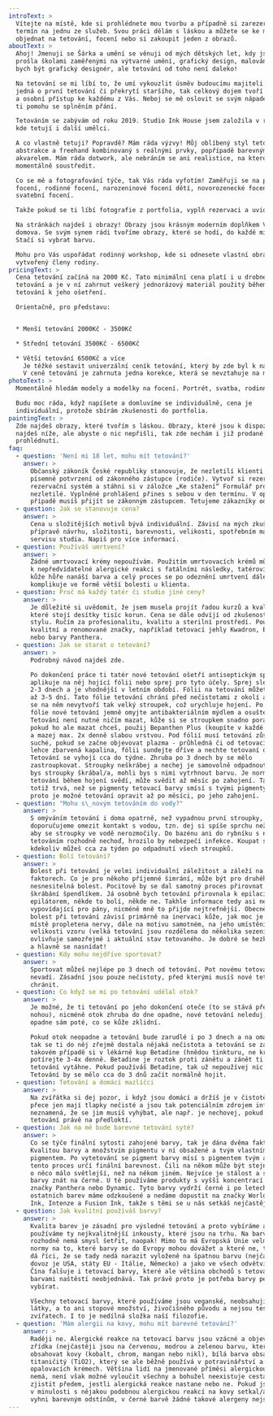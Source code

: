```yaml
---
introText: >
  Vítejte na místě, kde si prohlédnete mou tvorbu a případně si zarezervujete
  termín na jednu ze služeb. Svou práci dělám s láskou a můžete se ke mně
  objednat na tetování, focení nebo si zakoupit jeden z obrazů.
aboutText: >
  Ahoj! Jmenuji se Šárka a umění se věnuji od mých dětských let, kdy jsem si
  prošla školami zaměřenými na výtvarné umění, grafický design, malování. Měla
  bych být grafický designér, ale tetování od toho není daleko!

  Na tetování se mi líbí to, že umí vykouzlit úsměv budoucímu majiteli. Ať už se
  jedná o první tetování či překrytí staršího, tak celkový dojem tvoří atmosféra
  a osobní přístup ke každému z Vás. Neboj se mě oslovit se svým nápadem, ráda
  ti pomohu se splněním přání.

  Tetováním se zabývám od roku 2019. Studio Ink House jsem založila v roce 2021,
  kde tetují i další umělci.

  A co vlastně tetuji? Popravdě? Mám ráda výzvy! Můj oblíbený styl tetování je
  abstrakce a freehand kombinovaný s reálnými prvky, popřípadě barevným
  akvarelem. Mám ráda dotwork, ale nebráním se ani realistice, na kterou se chci
  momentálně soustředit.

  Co se mě a fotografování týče, tak Vás ráda vyfotím! Zaměřuji se na portrétové
  focení, rodinné focení, narozeninové focení dětí, novorozenecké focení,
  svatební focení.

  Takže pokud se ti líbí fotografie z portfolia, vyplň rezervaci a uvidíme se!

  Na stránkách najdeš i obrazy! Obrazy jsou krásným moderním doplňkem Vašeho
  domova. Se svým synem rádi tvoříme obrazy, které se hodí, do každé místnosti!
  Stačí si vybrat barvu.

  Mohu pro Vás uspořádat rodinný workshop, kde si odnesete vlastní obraz,
  vytvořený členy rodiny.
pricingText: >
  Cena tetování začíná na 2000 Kč. Tato minimální cena platí i u drobného
  tetování a je v ní zahrnut veškerý jednorázový materiál použitý během i po
  tetování k jeho ošetření.

  Orientačně, pro představu:


  * Menší tetování 2000Kč - 3500Kč

  * Střední tetování 3500Kč - 6500Kč

  * Větší tetování 6500Kč a více
    Je těžké sestavit univerzální ceník tetování, který by zde byl k nahlédnutí, protože každé tetování je odlišné designem, velikostí a v neposlední řadě jeho náročností. Proto ti cena tetování bude sdělena na konzultaci poté, co si společně upřesníme, jaká je tvá představa.
    V ceně tetování je zahrnuta jedna korekce, která se nevztahuje na místa, na která byl klient upozorněn, že se jich korekce netýká a to z důvodu častého obnovování kůže a tím pádem vypadávání tetovací barvy (týká se rukou od zápěstí - prsty, dlaň, bok ruky, hřbet ruky a chodidel, uši). Korekci tetování může klient využít do 3 měsíců od jeho provedení. Tetování je možné opravit nejdříve za měsíc po jeho provedení, kdy je již kůže zcela zahojená.
photoText: >
  Momentálně hledám modely a modelky na focení. Portrét, svatba, rodinné focení.

  Budu moc ráda, když napíšete a domluvíme se individuálně, cena je
  individuální, protože sbírám zkušenosti do portfolia.
paintingText: >
  Zde najdeš obrazy, které tvořím s láskou. Obrazy, které jsou k dispozici
  najdeš níže, ale abyste o nic nepřišli, tak zde nechám i již prodané obrazy k
  prohlédnutí.
faq:
  - question: 'Není mi 18 let, mohu mít tetování?'
    answer: >
      Občanský zákoník České republiky stanovuje, že nezletilí klienti musí mít
      písemné potvrzení od zákonného zástupce (rodiče). Vytvoř si rezervaci přes
      rezervační systém a stáhni si v záložce „Ke stažení“ Formulář pro
      nezletilé. Vyplněné prohlášení přines s sebou v den termínu. V opačném
      případě musíš přijít se zákonným zástupcem. Tetujeme zákazníky od 15 let.
  - question: Jak se stanovuje cena?
    answer: >
      Cena u složitějších motivů bývá individuální. Závisí na mých zkušenostech,
      přípravě návrhu, složitosti, barevnosti, velikosti, spotřebním materiálu a
      servisu studia. Napiš pro více informací.
  - question: Používáš umrtvení?
    answer: >
      Žádné umrtvovací krémy nepoužívám. Použitím umrtvovacích krémů může dojít
      k nepředvídatelné alergické reakci s fatálními následky, tatérovi se do
      kůže hůře nanáší barva a celý proces se po odeznění umrtvení dále
      komplikuje ve formě větší bolesti u klienta.
  - question: Proč má každý tatér či studio jiné ceny?
    answer: >
      Je důležité si uvědomit, že jsem musela projít řadou kurzů a kvalifikací,
      které stojí desítky tisíc korun. Cena se dále odvíjí od zkušeností a mého
      stylu. Ručím za profesionalitu, kvalitu a sterilní prostředí. Používám
      kvalitní a renomované značky, například tetovací jehly Kwadron, Bishop
      nebo barvy Panthera.
  - question: Jak se starat o tetování?
    answer: >
      Podrobný návod najdeš zde.

      Po dokončení práce ti tatér nové tetování ošetří antiseptickým sprejem a
      aplikuje na něj hojící fólii nebo sprej pro tyto účely. Sprej sleze sám po
      2-3 dnech a je vhodnější v letním období. Fólii na tetování můžete nechat
      až 3-5 dní. Tato fólie tetování chrání před nečistotami z okolí a zároveň
      se na něm nevytvoří tak velký stroupek, což urychluje hojení. Po sundání
      fólie nové tetování jemně omyjte antibakteriálním mýdlem a osušte.
      Tetování není nutné ničím mazat, kůže si se stroupkem snadno poradí sama,
      pokud ho ale mazat chceš, použij Bepanthen Plus (koupíte v každé lékárně)
      a mazej max. 2x denně slabou vrstvou. Pod fólií musí tetování zůstat
      suché, pokud se začne objevovat plazma - průhledná či od tetovací barvy
      lehce zbarvená kapalina, fólii sundejte dříve a nechte tetovaní dýchat.
      Tetování se vyhojí cca do týdne. Zhruba po 3 dnech by se mělo
      zastroupkovat. Stroupky neškrábej a nechej je samovolně odpadnout. Pokud
      bys stroupky škrábal/a, mohli bys s nimi vytrhnout barvu. Je normální, že
      tetování během hojení svědí, může svědit až měsíc po zahojení. Tak dlouho
      totiž trvá, než se pigmenty tetovací barvy smísí s tvými pigmenty a i
      proto je možné tetování opravit až po měsíci, po jeho zahojení.
  - question: "Mohu s\_novým tetováním do vody?"
    answer: >
      S omýváním tetování i doma opatrně, než vypadnou první stroupky, tak
      doporučujeme omezit kontakt s vodou, tzn. dej si spíše sprchu než vanu,
      aby se stroupky ve vodě nerozmočily. Do bazénu ani do rybníku s novým
      tetováním rozhodně nechoď, hrozilo by nebezpečí infekce. Koupat se
      kdekoliv můžeš cca za týden po odpadnutí všech stroupků.
  - question: Bolí tetování?
    answer: >
      Bolest při tetování je velmi individuální záležitost a záleží na více
      faktorech. Co je pro někoho příjemné šimrání, může být pro druhého
      nesnesitelná bolest. Pocitově by se dal samotný proces přirovnat k
      škrábání špendlíkem. Já osobně bych tetování přirovnala k epilaci
      epilátorem, někde to bolí, někde ne. Takhle informace tedy asi není příliš
      vypovídající pro pány, nicméně mně to přijde nejtrefnější. Obecně však
      bolest při tetování závisí primárně na inervaci kůže, jak moc je v daném
      místě propletena nervy, dále na motivu samotném, na jeho umístění a
      velikosti vzoru (velká tetování jsou rozdělena do několika sezení). Bolest
      ovlivňuje samozřejmě i aktuální stav tetovaného. Je dobré se hezky vyspat
      a hlavně se nasnídat!
  - question: Kdy mohu nejdříve sportovat?
    answer: >
      Sportovat můžeš nejlépe po 3 dnech od tetování. Pot novému tetování
      nevadí. Zásadní jsou pouze nečistoty, před kterými musíš nové tetování
      chránit.
  - question: Co když se mi po tetování udělal otok?
    answer: >
      Je možné, že ti tetování po jeho dokončení oteče (to se stává především na
      nohou), nicméně otok zhruba do dne opadne, nové tetování neleduj, otok
      opadne sám poté, co se kůže zklidní.

      Pokud otok neopadne a tetování bude zarudlé i po 3 dnech a na omak horké,
      tak se ti do něj zřejmě dostala nějaká nečistota a tetování se zanítilo, v
      takovém případě si v lékárně kup Betadine (hnědou tinkturu, ne krém) a
      potírejte 3-4x denně. Betadine je roztok proti zánětu a zánět ti z
      tetování vytáhne. Pokud používáš Betadine, tak už nepoužívej nic jiného.
      Tetování by se mělo cca do 3 dnů začít normálně hojit.
  - question: Tetování a domácí mazlíčci
    answer: >
      Na zvířátka si dej pozor, i když jsou domácí a držíš je v čistotě, tak
      přece jen mají tlapky nečisté a jsou tak potenciálním zdrojem infekce. To
      neznamená, že se jim musíš vyhýbat, ale např. je nechovej, pokud je
      tetování právě na předloktí.
  - question: Jak na mě bude barevné tetování syté?
    answer: >
      Co se týče finální sytosti zahojené barvy, tak je dána dvěma faktory.
      Kvalitou barvy a množstvím pigmentu v ní obsažené a tvým vlastním
      pigmentem. Po vytetování se pigment barvy mísí s pigmentem tvým a právě
      tento proces určí finální barevnost. Čili na někom může být stejný inkoust
      o něco málo světlejší, než na někom jiném. Nejvíce je stálost a sytost
      barvy znát na černé. U té používáme produkty s vyšší koncentrací pigmentu
      značky Panthera nebo Dynamic. Tyto barvy vydrží černé i po letech. U
      ostatních barev máme odzkoušené a nedáme dopustit na značky World famous
      Ink, Intenze a Fusion Ink, takže s těmi se u nás setkáš nejčastěji.
  - question: Jak kvalitní používáš barvy?
    answer: >
      Kvalita barev je zásadní pro výsledné tetování a proto vybíráme a
      používáme ty nejkvalitnější inkousty, které jsou na trhu. Na barvách
      rozhodně nemá smysl šetřit, naopak! Mimo to má Evropská Unie velmi přísné
      normy na to, které barvy se do Evropy mohou dovážet a které ne, takže se
      dá říci, že se tady nedá narazit vyloženě na špatnou barvu (nejčastější
      dovoz je USA, státy EU - Itálie, Německo) a jako ve všech odvětvích, tak
      Čína falšuje i tetovací barvy, které ale většina obchodů s tetovacími
      barvami naštěstí neobjednává. Tak právě proto je potřeba barvy pečlivě
      vybírat.

      Všechny tetovací barvy, které používáme jsou veganské, neobsahují žádné
      látky, a to ani stopové množství, živočišného původu a nejsou testovány na
      zvířatech. I to je nedílná složka naší filozofie.
  - question: 'Mám alergii na kovy, mohu mít barevné tetování?'
    answer: >
      Raději ne. Alergické reakce na tetovací barvu jsou vzácné a objevují se
      zřídka (nejčastěji jsou na červenou, modrou a zelenou barvu, které mohou
      obsahovat kovy (kobalt, chrom, mangan nebo nikl), bílá barva obsahuje oxid
      titaničitý (TiO2), který se ale běžně používá v potravinářství a
      opalovacích krémech. Většina lidí na jmenované příměsi alergickou reakci
      nemá, není však možné vyloučit všechny a bohužel neexistuje cesta, jak
      zjistit předem, jestli alergická reakce nastane nebo ne. Pokud jsi se již
      v minulosti s nějakou podobnou alergickou reakcí na kovy setkal/a, tak se
      vyhni barevným odstínům, v černé barvě žádné takové alergeny nejsou.
---
```


